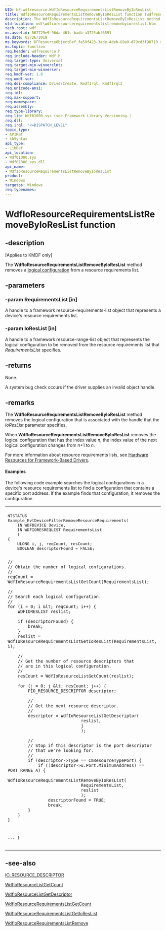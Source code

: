 ```yaml
---
UID: NF:wdfresource.WdfIoResourceRequirementsListRemoveByIoResList
title: WdfIoResourceRequirementsListRemoveByIoResList function (wdfresource.h)
description: The WdfIoResourceRequirementsListRemoveByIoResList method removes a logical configuration from a resource requirements list.
old-location: wdf\wdfioresourcerequirementslistremovebyioreslist.htm
tech.root: wdf
ms.assetid: 507729e9-96da-461c-badb-a3725abf6591
ms.date: 02/26/2018
ms.keywords: DFResourceObjectRef_fa50f423-3ade-4deb-89a0-d79cd3f98710.xml, WdfIoResourceRequirementsListRemoveByIoResList, WdfIoResourceRequirementsListRemoveByIoResList method, kmdf.wdfioresourcerequirementslistremovebyioreslist, wdf.wdfioresourcerequirementslistremovebyioreslist, wdfresource/WdfIoResourceRequirementsListRemoveByIoResList
ms.topic: function
req.header: wdfresource.h
req.include-header: Wdf.h
req.target-type: Universal
req.target-min-winverclnt: 
req.target-min-winversvr: 
req.kmdf-ver: 1.0
req.umdf-ver: 
req.ddi-compliance: DriverCreate, KmdfIrql, KmdfIrql2
req.unicode-ansi: 
req.idl: 
req.max-support: 
req.namespace: 
req.assembly: 
req.type-library: 
req.lib: Wdf01000.sys (see Framework Library Versioning.)
req.dll: 
req.irql: "<=DISPATCH_LEVEL"
topic_type:
- APIRef
- kbSyntax
api_type:
- LibDef
api_location:
- Wdf01000.sys
- Wdf01000.sys.dll
api_name:
- WdfIoResourceRequirementsListRemoveByIoResList
product:
- Windows
targetos: Windows
req.typenames: 
---
```


# WdfIoResourceRequirementsListRemoveByIoResList function


## -description


<p class="CCE_Message">[Applies to KMDF only]</p>

The <b>WdfIoResourceRequirementsListRemoveByIoResList</b> method removes a <a href="https://msdn.microsoft.com/c7a6997b-34f9-4dd9-b384-2321a8b5ce54">logical configuration</a> from a resource requirements list.


## -parameters




### -param RequirementsList [in]

A handle to a framework resource-requirements-list object that represents a device's resource requirements list.


### -param IoResList [in]

A handle to a framework resource-range-list object that represents the logical configuration to be removed from the resource requirements list that <i>RequirementsList</i> specifies.


## -returns



None.

A system bug check occurs if the driver supplies an invalid object handle.




## -remarks



The <b>WdfIoResourceRequirementsListRemoveByIoResList</b> method removes the logical configuration that is associated with the handle that the <i>IoResList</i> parameter specifies.

When <b>WdfIoResourceRequirementsListRemoveByIoResList</b> removes the logical configuration that has the index value <i>n</i>, the index value of the next logical configuration changes from <i>n</i>+1 to <i>n</i>.

For more information about resource requirements lists, see <a href="https://docs.microsoft.com/windows-hardware/drivers/wdf/hardware-resources-for-kmdf-drivers">Hardware Resources for Framework-Based Drivers</a>.


#### Examples

The following code example searches the logical configurations in a device's resource requirements list to find a configuration that contains a specific port address. If the example finds that configuration, it removes the configuration.

<div class="code"><span codelanguage=""><table>
<tr>
<th></th>
</tr>
<tr>
<td>
<pre>NTSTATUS
Example_EvtDeviceFilterRemoveResourceRequirements(
    IN WDFDEVICE Device,
    IN WDFIORESREQLIST RequirementsList
    )
{
    ULONG i, j, reqCount, resCount;
    BOOLEAN descriptorFound = FALSE;

    //
    // Obtain the number of logical configurations.
    //
    reqCount = WdfIoResourceRequirementsListGetCount(RequirementsList);

    //
    // Search each logical configuration.
    //
    for (i = 0; i &lt; reqCount; i++) {
        WDFIORESLIST reslist;

        if (descriptorFound) {
            break;
        }
        reslist = WdfIoResourceRequirementsListGetIoResList(RequirementsList, i);

        //
        // Get the number of resource descriptors that
        // are in this logical configuration.
        //
        resCount = WdfIoResourceListGetCount(reslist);

        for (j = 0; j &lt; resCount; j++) {
            PIO_RESOURCE_DESCRIPTOR descriptor;

            //
            // Get the next resource descriptor.
            //
            descriptor = WdfIoResourceListGetDescriptor(
                                 reslist,
                                 j
                                 );

            //
            // Stop if this descriptor is the port descriptor
            // that we're looking for.
            //
            if (descriptor->Type == CmResourceTypePort) {
                if ((descriptor->u.Port.MinimumAddress) == PORT_RANGE_A) {
                    WdfIoResourceRequirementsListRemoveByIoResList(
                                 RequirementsList,
                                 reslist
                                 );
                    descriptorFound = TRUE;
                    break;
            }
        }
    }
...
}</pre>
</td>
</tr>
</table></span></div>



## -see-also




<a href="https://msdn.microsoft.com/03e3a656-c691-4aff-bcc8-4e0bc8390fd7">IO_RESOURCE_DESCRIPTOR</a>



<a href="https://msdn.microsoft.com/library/windows/hardware/ff548506">WdfIoResourceListGetCount</a>



<a href="https://msdn.microsoft.com/library/windows/hardware/ff548510">WdfIoResourceListGetDescriptor</a>



<a href="https://msdn.microsoft.com/library/windows/hardware/ff548545">WdfIoResourceRequirementsListGetCount</a>



<a href="https://msdn.microsoft.com/library/windows/hardware/ff548553">WdfIoResourceRequirementsListGetIoResList</a>



<a href="https://msdn.microsoft.com/library/windows/hardware/ff548570">WdfIoResourceRequirementsListRemove</a>
 

 


